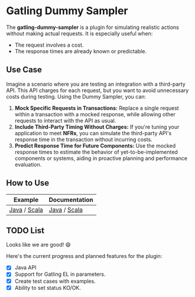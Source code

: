 # Gatling Dummy Sampler

The **gatling-dummy-sampler** is a plugin for simulating realistic actions without making actual requests. It is especially useful when:

- The request involves a cost.
- The response times are already known or predictable.

## Use Case
Imagine a scenario where you are testing an integration with a third-party API. 
This API charges for each request, but you want to avoid unnecessary costs during testing. Using the Dummy Sampler, you can:

1. **Mock Specific Requests in Transactions:** Replace a single request within a transaction with a mocked response, while allowing other requests to interact with the API as usual.
2. **Include Third-Party Timing Without Charges:** If you're tuning your application to meet **NFRs**, you can simulate the third-party API's response time in the transaction without incurring costs.
3. **Predict Response Time for Future Components:** Use the mocked response times to estimate the behavior of yet-to-be-implemented components or systems, aiding in proactive planning and performance evaluation.

## How to Use

| Example                                                                                                     | Documentation                                     |
|-------------------------------------------------------------------------------------------------------------|---------------------------------------------------|
| [Java](src/test/java/dummy/DummySimulationsJava.java) / [Scala](src/test/scala/dummy/DummySimulationsScala.scala) | [Java](doc/JavaDoc.md) / [Scala](doc/ScalaDoc.md) |

## TODO List

Looks like we are good! :smile:

Here's the current progress and planned features for the plugin:

- [x] Java API
- [x] Support for Gatling EL in parameters.
- [x] Create test cases with examples.
- [x] Ability to set status KO/OK.
